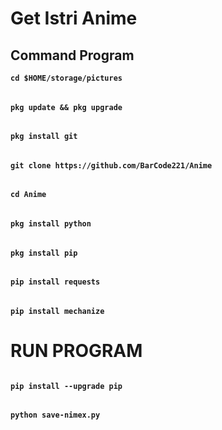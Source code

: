 # Get Istri Anime
## Command Program
**`cd $HOME/storage/pictures`**
######
**`pkg update && pkg upgrade`**
######
**`pkg install git`**
######
**`git clone https://github.com/BarCode221/Anime`**
######
**`cd Anime`**
######
**`pkg install python`**
######
**`pkg install pip`**
######
**`pip install requests`**
######
**`pip install mechanize`**
# RUN PROGRAM
######
**`pip install --upgrade pip`**
######
**`python save-nimex.py`**
